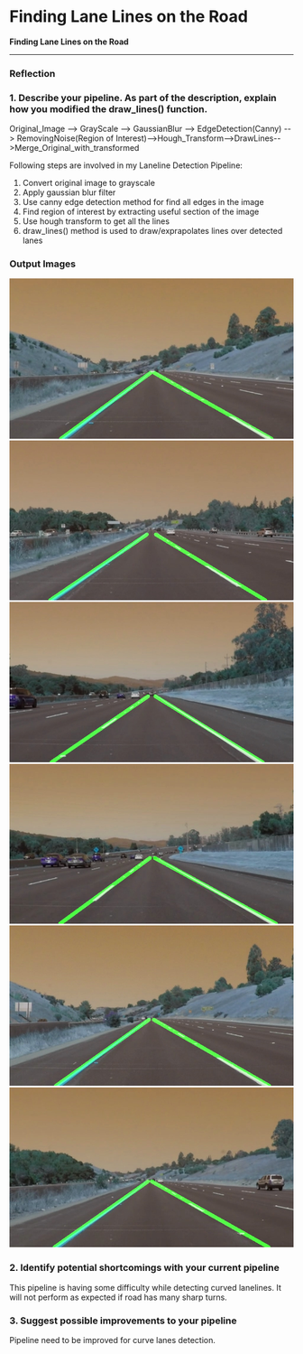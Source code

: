 # **Finding Lane Lines on the Road** 



**Finding Lane Lines on the Road**


[//]: # (Image References)

[image1]: ./test_images_output/result_1.jpg "Result1"
[image2]: ./test_images_output/result_2.jpg "Result2"
[image3]: ./test_images_output/result_3.jpg "Result3"
[image4]: ./test_images_output/result_4.jpg "Result4"
[image5]: ./test_images_output/result_5.jpg "Result5"
[image6]: ./test_images_output/result_6.jpg "Result6"


---

### Reflection

### 1. Describe your pipeline. As part of the description, explain how you modified the draw_lines() function.

Original_Image --> GrayScale --> GaussianBlur --> EdgeDetection(Canny) --> RemovingNoise(Region of Interest)-->Hough_Transform-->DrawLines-->Merge_Original_with_transformed

Following steps are involved in my Laneline Detection Pipeline:
 1. Convert original image to grayscale
 2. Apply gaussian blur filter
 3. Use canny edge detection method for find all edges in the image
 4. Find region of interest by extracting useful section of the image
 5. Use hough transform to get all the lines
 6. draw_lines() method is used to draw/exprapolates lines over detected lanes


### Output Images
![alt text][image1]
![alt text][image2]
![alt text][image3]
![alt text][image4]
![alt text][image5]
![alt text][image6]


### 2. Identify potential shortcomings with your current pipeline

This pipeline is having some difficulty while detecting curved lanelines. It will not perform as expected if road has many sharp turns.

### 3. Suggest possible improvements to your pipeline

Pipeline need to be improved for curve lanes detection.
